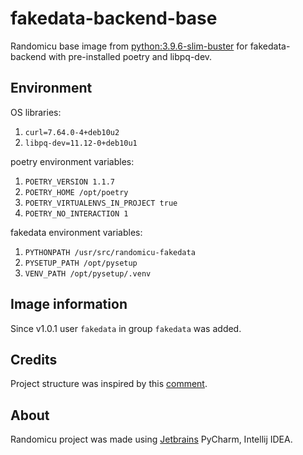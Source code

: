 # fakedata-backend-base

Randomicu base image from [python:3.9.6-slim-buster](https://hub.docker.com/layers/python/library/python/3.9.6-slim-buster/images/sha256-fcfbcb15bc6bd589a7c4ce0000fd02b88ad3fc4a8360c272787944f69e2daf59?context=explore) for fakedata-backend with pre-installed poetry and libpq-dev.

## Environment

OS libraries:
1. `curl=7.64.0-4+deb10u2`
2. `libpq-dev=11.12-0+deb10u1`

poetry environment variables:

1. `POETRY_VERSION 1.1.7`
2. `POETRY_HOME /opt/poetry`
3. `POETRY_VIRTUALENVS_IN_PROJECT true`
4. `POETRY_NO_INTERACTION 1`

fakedata environment variables:

1. `PYTHONPATH /usr/src/randomicu-fakedata`
2. `PYSETUP_PATH /opt/pysetup`
3. `VENV_PATH /opt/pysetup/.venv`

## Image information

Since v1.0.1 user `fakedata` in group `fakedata` was added.

## Credits

Project structure was inspired by this [comment](https://github.com/python-poetry/poetry/issues/1879#issuecomment-592133519).

## About

Randomicu project was made using [Jetbrains](https://www.jetbrains.com/?from=RandomicuQAAPI) PyCharm, Intellij IDEA.

